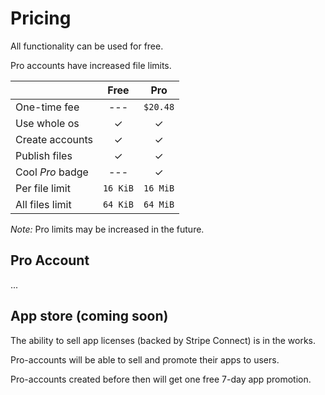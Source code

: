 # Pricing

All functionality can be used for free.

Pro accounts have increased file limits.

|                  |   Free   |   Pro    |
| ---------------- | :------: | :------: |
| One-time fee     |   ---    | `$20.48` |
| Use whole os     |    ✓     |    ✓     |
| Create accounts  |    ✓     |    ✓     |
| Publish files    |    ✓     |    ✓     |
| Cool *Pro* badge |   ---    |    ✓     |
| Per file limit   | `16 KiB` | `16 MiB` |
| All files limit  | `64 KiB` | `64 MiB` |

*Note:* Pro limits may be increased in the future.

## Pro Account

<script src='/script/pricing.js' type='module'></script>

<div id='upgrade-container'>
  <p>...</p>
</div>

## App store (coming soon)

The ability to sell app licenses (backed by Stripe Connect) is in the works.

Pro-accounts will be able to sell and promote their apps to users.

Pro-accounts created before then will get one free 7-day app promotion.
